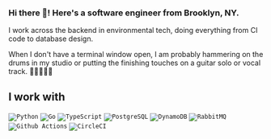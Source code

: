### Hi there 👋! Here's a software engineer from Brooklyn, NY.

I work across the backend in environmental tech, doing everything from CI code to database design.

When I don't have a terminal window open, I am probably hammering on the drums in my studio or putting the finishing touches on a guitar solo or vocal track. :hammer::fire::guitar::fire::microphone:

## I work with
<code><img alt="Python" src="https://img.shields.io/badge/-Python-3776AB?style=for-the-badge&logo=python&logoColor=white" /></code>
<code><img alt="Go" src="https://img.shields.io/badge/Go-00ADD8?style=for-the-badge&logo=go&logoColor=black" /></code>
<code><img alt="TypeScript" src="https://img.shields.io/badge/-TypeScript-3178C6?style=for-the-badge&logo=typescript&logoColor=white" /></code>
<code><img alt="PostgreSQL" src="https://img.shields.io/badge/PostgreSQL-4169E1?style=for-the-badge&logo=postgresql&logoColor=black" /></code>
<code><img alt="DynamoDB" src="https://img.shields.io/badge/DynamoDB-4053D6?style=for-the-badge&logo=amazondynamodb&logoColor=white" /></code>
<code><img alt="RabbitMQ" src="https://img.shields.io/badge/RabbitMQ-FF6600?style=for-the-badge&logo=rabbitmq&logoColor=white" /></code>
<code><img alt="Github Actions" src="https://img.shields.io/badge/Github Actions-2088FF?style=for-the-badge&logo=githubactions&logoColor=black" /></code>
<code><img alt="CircleCI" src="https://img.shields.io/badge/CircleCI-343434?style=for-the-badge&logo=circleci&logoColor=white" /></code>
